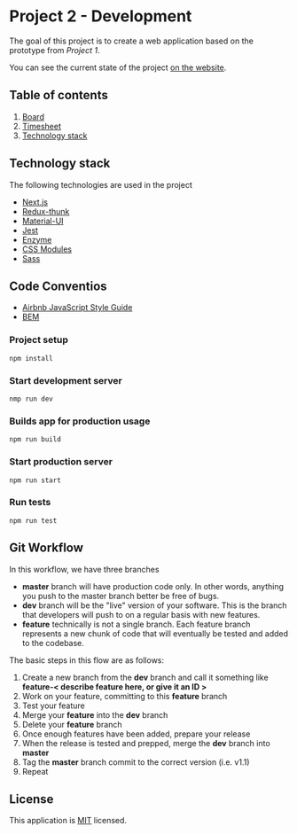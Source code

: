 # Project 2 - Development
The goal of this project is to create a web application based on the prototype from *Project 1*.

You can see the current state of the project [on the website](https://cranach-timeline.dmitry-kuznetsov.vercel.app/).

## Table of contents
1. [Board](https://github.com/d-kuznetsov/cranach-timeline/projects/1)
2. [Timesheet](https://github.com/d-kuznetsov/cranach-timeline/wiki/Timesheet)
3. [Technology stack](#technology-stack)

## Technology stack
The following technologies are used in the project
* [Next.js](https://nextjs.org/)
* [Redux-thunk](https://github.com/reduxjs/redux-thunk)
* [Material-UI](https://material-ui.com/)
* [Jest](https://jestjs.io/)
* [Enzyme](https://enzymejs.github.io/enzyme/)
* [CSS Modules](https://github.com/css-modules/css-modules) 
* [Sass](https://sass-lang.com/)

## Code Conventios
* [Airbnb JavaScript Style Guide](https://github.com/airbnb/javascript)
* [BEM](http://getbem.com/)

### Project setup
```
npm install
```
### Start development server
```
nmp run dev
```
### Builds app for production usage
```
npm run build 
```
### Start production server
```
npm run start
```
### Run tests
```
npm run test
```

## Git Workflow
In this workflow, we have three branches
* **master** branch will have production code only. In other words, anything you push to the master branch better be free of bugs.
* **dev** branch will be the "live" version of your software. This is the branch that developers will push to on a regular basis with new features.
* **feature** technically is not a single branch. Each feature branch represents a new chunk of code that will eventually be tested and added to the codebase.

The basic steps in this flow are as follows:
1. Create a new branch from the **dev** branch and call it something like **feature-< describe feature here, or give it an ID >**
2. Work on your feature, committing to this **feature** branch
3. Test your feature
4. Merge your **feature** into the **dev** branch
5. Delete your **feature** branch
6. Once enough features have been added, prepare your release
7. When the release is tested and prepped, merge the **dev** branch into **master**
8. Tag the **master** branch commit to the correct version (i.e. v1.1)
9. Repeat

## License
This application is [MIT](./LICENSE.md) licensed.
